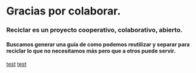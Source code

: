 # Gracias por colaborar.
### Reciclar es un proyecto cooperativo, colaborativo, abierto.

#### Buscamos generar una guía de como podemos reutilizar y separar para reciclar lo que no necesitamos más pero que a otros puede servir.


[test](https://luchux.github.io/reciclar/seco)
[test](https://luchux.github.io/reciclar/organico)
